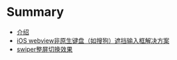 # Summary

* [介绍](index.md)
* [iOS webview非原生键盘（如搜狗）遮挡输入框解决方案](ios-third-keyboard.md)
* [swiper整屏切换效果](swiper-fullpage.md)
